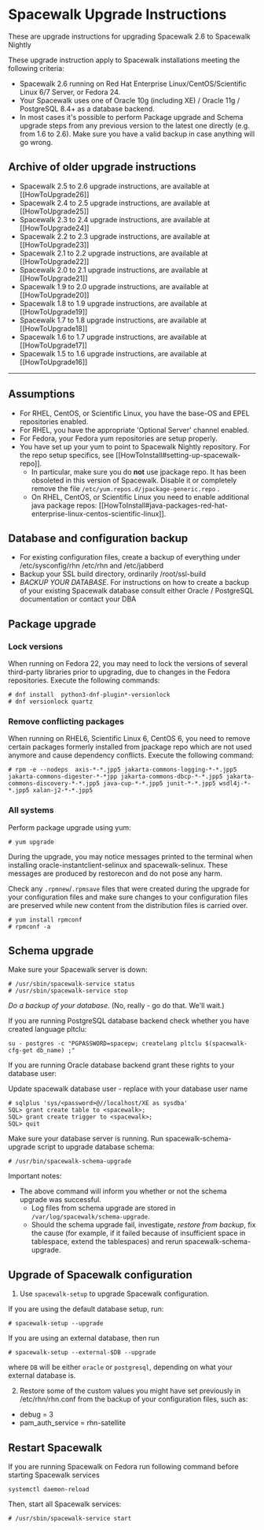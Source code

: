 # Spacewalk Upgrade Instructions

These are upgrade instructions for upgrading Spacewalk 2.6 to Spacewalk Nightly

These upgrade instruction apply to Spacewalk installations meeting the following criteria:

  *  Spacewalk 2.6 running on Red Hat Enterprise Linux/CentOS/Scientific Linux 6/7 Server, or Fedora 24.
  *  Your Spacewalk uses one of Oracle 10g (including XE) / Oracle 11g / PostgreSQL 8.4+ as a database backend.
  *  In most cases it's possible to perform Package upgrade and Schema upgrade steps from any previous version to the latest one directly (e.g. from 1.6 to 2.6). Make sure you have a valid backup in case anything will go wrong.

## Archive of older upgrade instructions

 * Spacewalk 2.5 to 2.6 upgrade instructions, are available at [[HowToUpgrade26]]
 * Spacewalk 2.4 to 2.5 upgrade instructions, are available at [[HowToUpgrade25]]
 * Spacewalk 2.3 to 2.4 upgrade instructions, are available at [[HowToUpgrade24]]
 * Spacewalk 2.2 to 2.3 upgrade instructions, are available at [[HowToUpgrade23]]
 * Spacewalk 2.1 to 2.2 upgrade instructions, are available at [[HowToUpgrade22]]
 * Spacewalk 2.0 to 2.1 upgrade instructions, are available at [[HowToUpgrade21]]
 * Spacewalk 1.9 to 2.0 upgrade instructions, are available at [[HowToUpgrade20]]
 * Spacewalk 1.8 to 1.9 upgrade instructions, are available at [[HowToUpgrade19]]
 * Spacewalk 1.7 to 1.8 upgrade instructions, are available at [[HowToUpgrade18]]
 * Spacewalk 1.6 to 1.7 upgrade instructions, are available at [[HowToUpgrade17]]
 * Spacewalk 1.5 to 1.6 upgrade instructions, are available at [[HowToUpgrade16]]

----


## Assumptions

  * For RHEL, CentOS, or Scientific Linux, you have the base-OS and EPEL repositories enabled.
  * For RHEL, you have the appropriate 'Optional Server' channel enabled.
  * For Fedora, your Fedora yum repositories are setup properly.
  * You have set up your yum to point to Spacewalk Nightly repository. For the repo setup specifics, see [[HowToInstall#setting-up-spacewalk-repo]].
    * In particular, make sure you do **not** use jpackage repo. It has been obsoleted in this version of Spacewalk. Disable it or completely remove the file `/etc/yum.repos.d/jpackage-generic.repo` .
    * On RHEL, CentOS, or Scientific Linux you need to enable additional java package repos: [[HowToInstall#java-packages-red-hat-enterprise-linux-centos-scientific-linux]].


## Database and configuration backup

  *  For existing configuration files, create a backup of everything under /etc/sysconfig/rhn /etc/rhn and /etc/jabberd
  *  Backup your SSL build directory, ordinarily /root/ssl-build
  *  *BACKUP YOUR DATABASE*. For instructions on how to create a backup of your existing Spacewalk database consult either Oracle / PostgreSQL documentation or contact your DBA


## Package upgrade

### Lock versions

When running on Fedora 22, you may need to lock the versions of several third-party libraries prior to upgrading, due to changes in the Fedora repositories.
Execute the following commands:

    # dnf install  python3-dnf-plugin*-versionlock
    # dnf versionlock quartz

### Remove conflicting packages

When running on RHEL6, Scientific Linux 6, CentOS 6, you need to remove certain packages formerly installed from jpackage repo which are not used anymore and cause dependency conflicts.
Execute the following command:

    # rpm -e --nodeps  axis-*-*.jpp5 jakarta-commons-logging-*-*.jpp5 jakarta-commons-digester-*-*jpp jakarta-commons-dbcp-*-*.jpp5 jakarta-commons-discovery-*-*.jpp5 java-cup-*-*.jpp5 junit-*-*.jpp5 wsdl4j-*-*.jpp5 xalan-j2-*-*.jpp5

### All systems

Perform package upgrade using yum:

    # yum upgrade

During the upgrade, you may notice messages printed to the terminal when installing oracle-instantclient-selinux and spacewalk-selinux. These messages are produced by restorecon and do not pose any harm.

Check any `.rpmnew`/`.rpmsave` files that were created during the upgrade for your configuration files and make sure changes to your configuration files are preserved while new content from the distribution files is carried over.

    # yum install rpmconf
    # rpmconf -a

## Schema upgrade

Make sure your Spacewalk server is down:

    # /usr/sbin/spacewalk-service status
    # /usr/sbin/spacewalk-service stop

*Do a backup of your database.* (No, really - go do that.  We'll wait.)

If you are running PostgreSQL database backend check whether you have created language pltclu:

    su - postgres -c "PGPASSWORD=spacepw; createlang pltclu $(spacewalk-cfg-get db_name) ;"

If you are running Oracle database backend grant these rights to your database user:

Update spacewalk database user - replace <spacewalk> with your database user name 

    # sqlplus 'sys/<password>@//localhost/XE as sysdba' 
    SQL> grant create table to <spacewalk>; 
    SQL> grant create trigger to <spacewalk>; 
    SQL> quit 

Make sure your database server is running. Run spacewalk-schema-upgrade script to upgrade database schema:

    # /usr/bin/spacewalk-schema-upgrade

Important notes:

  * The above command will inform you whether or not the schema upgrade was successful.
    * Log files from schema upgrade are stored in `/var/log/spacewalk/schema-upgrade`.
    * Should the schema upgrade fail, investigate, *restore from backup*, fix the cause (for example, if it failed because of insufficient space in tablespace, extend the tablespaces) and rerun spacewalk-schema-upgrade.

## Upgrade of Spacewalk configuration

  1. Use `spacewalk-setup` to upgrade Spacewalk configuration. 

  If you are using the default database setup, run:

    # spacewalk-setup --upgrade

  If you are using an external database, then run

    # spacewalk-setup --external-$DB --upgrade

  where `DB` will be either `oracle` or `postgresql`, depending on what your external database is.

  2. Restore some of the custom values you might have set previously in /etc/rhn/rhn.conf from the backup of your configuration files, such as:

  *  debug = 3
  *  pam_auth_service = rhn-satellite

## Restart Spacewalk

If you are running Spacewalk on Fedora run following command before starting Spacewalk services

    systemctl daemon-reload

Then, start all Spacewalk services:

    # /usr/sbin/spacewalk-service start